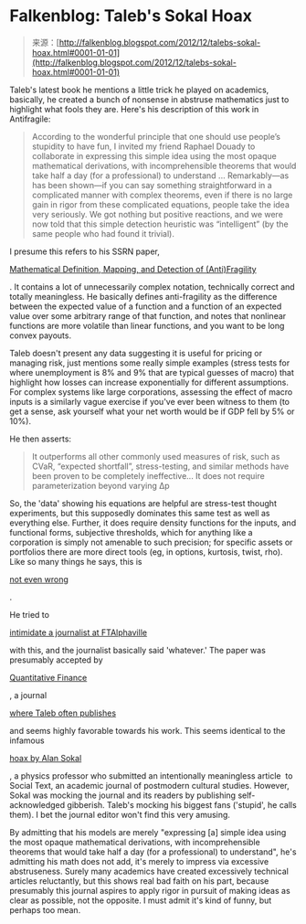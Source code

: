 <!--yml
category: 未分类
date: 2024-05-12 20:18:21
-->

# Falkenblog: Taleb's Sokal Hoax

> 来源：[http://falkenblog.blogspot.com/2012/12/talebs-sokal-hoax.html#0001-01-01](http://falkenblog.blogspot.com/2012/12/talebs-sokal-hoax.html#0001-01-01)

Taleb's latest book he mentions a little trick he played on academics, basically, he created a bunch of nonsense in abstruse mathematics just to highlight what fools they are. Here's his description of this work in Antifragile:

> According to the wonderful principle that one should use people’s stupidity to have fun, I invited my friend Raphael Douady to collaborate in expressing this simple idea using the most opaque mathematical derivations, with incomprehensible theorems that would take half a day (for a professional) to understand ... Remarkably—as has been shown—if you can say something straightforward in a complicated manner with complex theorems, even if there is no large gain in rigor from these complicated equations, people take the idea very seriously. We got nothing but positive reactions, and we were now told that this simple detection heuristic was “intelligent” (by the same people who had found it trivial).

I presume this refers to his SSRN paper,

[Mathematical Definition, Mapping, and Detection of (Anti)Fragility](http://papers.ssrn.com/sol3/papers.cfm?abstract_id=2124595)

. It contains a lot of unnecessarily complex notation, technically correct and totally meaningless. He basically defines anti-fragility as the difference between the expected value of a function and a function of an expected value over some arbitrary range of that function, and notes that nonlinear functions are more volatile than linear functions, and you want to be long convex payouts.

Taleb doesn't present any data suggesting it is useful for pricing or managing risk, just mentions some really simple examples (stress tests for where unemployment is 8% and 9% that are typical guesses of macro) that highlight how losses can increase exponentially for different assumptions. For complex systems like large corporations, assessing the effect of macro inputs is a similarly vague exercise if you've ever been witness to them (to get a sense, ask yourself what your net worth would be if GDP fell by 5% or 10%).

He then asserts:

> It outperforms all other commonly used measures of risk, such as CVaR, “expected shortfall”, stress-testing, and similar methods have been proven to be completely ineffective... It does not require parameterization beyond varying Δp

So, the 'data' showing his equations are helpful are stress-test thought experiments, but this supposedly dominates this same test as well as everything else. Further, it does require density functions for the inputs, and functional forms, subjective thresholds, which for anything like a corporation is simply not amenable to such precision; for specific assets or portfolios there are more direct tools (eg, in options, kurtosis, twist, rho). Like so many things he says, this is

[not even wrong](http://rationalwiki.org/wiki/Not_even_wrong)

.

He tried to

[intimidate a journalist at FTAlphaville](http://ftalphaville.ft.com/2012/11/19/1267633/deep-thoughts-by-nassim-nicholas-taleb/)

with this, and the journalist basically said 'whatever.' The paper was presumably accepted by

[Quantitative Finance](http://www.tandfonline.com/action/aboutThisJournal?show=editorialBoard&journalCode=rquf20)

, a journal

[where Taleb often publishes](http://www.tandfonline.com/action/doSearch?type=simple&filter=multiple&stemming=yes&searchText=Nassim+Taleb&publication=&searchType=journals)

and seems highly favorable towards his work. This seems identical to the infamous

[hoax by Alan Sokal](http://en.wikipedia.org/wiki/Sokal_affair)

, a physics professor who submitted an intentionally meaningless article  to Social Text, an academic journal of postmodern cultural studies. However, Sokal was mocking the journal and its readers by publishing self-acknowledged gibberish. Taleb's mocking his biggest fans ('stupid', he calls them). I bet the journal editor won't find this very amusing.

By admitting that his models are merely "expressing [a] simple idea using the most opaque mathematical derivations, with incomprehensible theorems that would take half a day (for a professional) to understand", he's admitting his math does not add, it's merely to impress via excessive abstruseness. Surely many academics have created excessively technical articles reluctantly, but this shows real bad faith on his part, because presumably this journal aspires to apply rigor in pursuit of making ideas as clear as possible, not the opposite. I must admit it's kind of funny, but perhaps too mean.